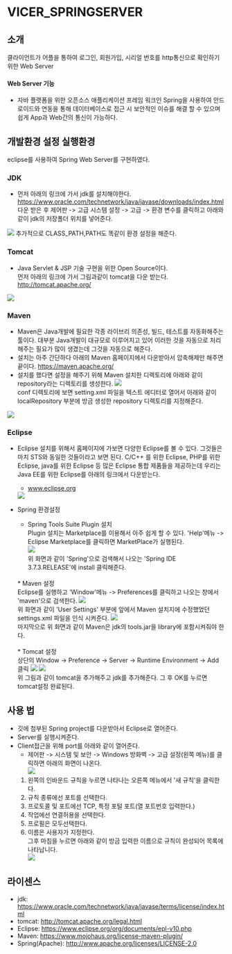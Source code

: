 # VICER_SPRINGSERVER

## 소개
클라이언트가 어플을 통하여 로그인, 회원가입, 시리얼 번호를 http통신으로 확인하기 위한 Web Server

#### Web Server 기능
* 자바 플랫폼을 위한 오픈소스 애플리케이션 프레임 워크인 Spring을 사용하여 안드로이드와 연동을 통해
데이터베이스로 접근 시 보안적인 이슈를 해결 할 수 있으며 쉽게 App과 Web간의 통신이 가능하다.

## 개발환경 설정 실행환경
eclipse를 사용하여 Spring Web Server를 구현하였다.
### JDK
* 먼저 아래의 링크에 가서 jdk를 설치해야한다.<br/>
https://www.oracle.com/technetwork/java/javase/downloads/index.html
다운 받은 후 제어판 -> 고급 시스템 설정 -> 고급 -> 환경 변수를 클릭하고 아래와같이 jdk의 저장폴더 위치를 넣어준다.
<img src="./img/jdk.jpg">
추가적으로 CLASS_PATH,PATH도 똑같이 환경 설정을 해준다.

### Tomcat
* Java Servlet & JSP 기술 구현을 위한 Open Source이다.<br/>
먼저 아래의 링크에 가서 그림과같이 tomcat을 다운 받는다.
http://tomcat.apache.org/
<img src="./img/tomcat.png">

### Maven
* Maven은 Java개발에 필요한 각종 라이브리 의존성, 빌드, 테스트를 자동화해주는 툴이다.
대부분 Java개발이 대규모로 이루어지고 있어 이러한 것을 자동으로 처리해주는 필요가 많이 생겼는데 그것을 자동으로 해준다.
* 설치는 아주 간단하다 아래의 Maven 홈페이지에서 다운받아서 압축해제만 해주면 끝이다.
https://maven.apache.org/
* 설치를 했다면 설정을 해주기 위해 Maven 설치한 디렉토리에 아래와 같이 repository라는 디렉토리를 생성한다.
<img src="./img/maven레퍼지토리.png"><br/>
conf 디렉토리에 보면 setting.xml 파일을 텍스트 에디터로 열어서 아래와 같이 localRepository 부분에
방금 생성한 repository 디렉토리를 지정해준다.
<img src="./img/maven레퍼지토리2.JPG">

### Eclipse
* Eclipse 설치를 위해서 홈페이지에 가보면 다양한 Eclipse를 볼 수 있다.
그것들은 마치 STS와 동일한 것들이라고 보면 된다. C/C++ 를 위한 Eclipse, PHP를 위한 Eclipse, java를 위한
Eclipse 등 많은 Eclipse 통합 제품들을 제공하는데 우리는 Java EE를 위한 Eclipse를 아래의 링크에서 다운받는다.
   * www.eclipse.org
   <img src="./img/이클립스다운.png">
   
* Spring 환경설정
   * Spring Tools Suite Plugin 설치<br/>
   Plugin 설치는 Marketplace를 이용해서 아주 쉽게 할 수 있다. 
   'Help'메뉴 -> Eclipse Marketplace를 클릭하면 MarketPlace가 실행된다.<br/>
   <img src="./img/STS설치.png"><br/>
   위 화면과 같이 'Spring'으로 검색해서 나오는 'Spring IDE 3.7.3.RELEASE'에 install 클릭해준다.<br/>
   <br/>
   * Maven 설정<br/>
   Eclipse를 실행하고 'Window'메뉴 -> Preferences를 클릭하고 나오는 창에서 'maven'으로 검색한다.
   <img src="./img/maven설정.png"><br/>
   위 화면과 같이 'User Settings' 부분에 앞에서 Maven 설치지에 수정했었던 settings.xml 파일을 인식 시켜준다.
   <img src="./img/maventool.png"><br/>
   마지막으로 위 화면과 같이 Maven은 jdk의 tools.jar을 library에 포함시켜줘야 한다.<br/>
   <br/>
   * Tomcat 설정<br/>
   상단의 Window -> Preference -> Server -> Runtime Environment -> Add 클릭
   <img src="./img/tomcat2.png">
   <img src="./img/tomcat3.png"><br/>
   위 그림과 같이 tomcat을 추가해주고 jdk를 추가해준다. 그 후 OK를 누르면 tomcat설정 완료된다.<br/>
## 사용 법
* 깃에 첨부된 Spring project를 다운받아서 Eclipse로 열어준다.
* Server를 실행시켜준다.
* Client접근을 위해 port를 아래와 같이 열어준다.
   * 제어판 -> 시스템 및 보안 -> Windows 방화벽 -> 고급 설정(왼쪽 메뉴)를 클릭하면 아래의 화면이 나온다.<br/>
   <img src="./img/port열기.png"><br/>
   1. 왼쪽의 인바운드 규칙을 누르면 나타나는 오른쪽 메뉴에서 '새 규칙'을 클릭한다.<br/>
   2. 규칙 종류에선 포트를 선택한다.<br/>
   3. 프로토콜 및 포트에선 TCP, 특정 포털 포트(열 포트번호 입력한다.)<br/>
   4. 작업에선 연결허용을 선택한다.<br/>
   5. 프로필은 모두선택한다.<br/>
   6. 이름은 사용자가 지정한다.<br/> 
   그후 마침을 누르면 아래와 같이 방금 입력한 이름으로 규칙이 완성되어 목록에 나타납니다.<br/>
   <img src="./img/port열기2.png"><br/>
## 라이센스
* jdk: https://www.oracle.com/technetwork/java/javase/terms/license/index.html
* tomcat: http://tomcat.apache.org/legal.html
* Eclipse: https://www.eclipse.org/org/documents/epl-v10.php
* Maven: https://www.mojohaus.org/license-maven-plugin/
* Spring(Apache): http://www.apache.org/licenses/LICENSE-2.0
